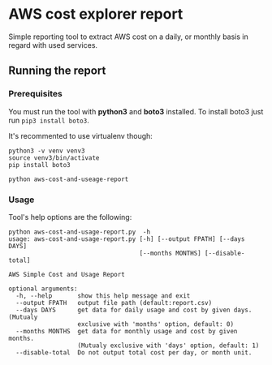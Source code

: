 # AWS cost explorer report

Simple reporting tool to extract AWS cost on a daily, or monthly basis in regard
with used services.


## Running the report

### Prerequisites

You must run the tool with **python3** and **boto3** installed. To install boto3 just run ``` pip3 install boto3 ```.

It's recommented to use virtualenv though:

```
python3 -v venv venv3
source venv3/bin/activate
pip install boto3

python aws-cost-and-useage-report
```

### Usage

Tool's help options are the following:

```
python aws-cost-and-usage-report.py  -h
usage: aws-cost-and-usage-report.py [-h] [--output FPATH] [--days DAYS]
                                    [--months MONTHS] [--disable-total]

AWS Simple Cost and Usage Report

optional arguments:
  -h, --help       show this help message and exit
  --output FPATH   output file path (default:report.csv)
  --days DAYS      get data for daily usage and cost by given days. (Mutualy
                   exclusive with 'months' option, default: 0)
  --months MONTHS  get data for monthly usage and cost by given months.
                   (Mutualy exclusive with 'days' option, default: 1)
  --disable-total  Do not output total cost per day, or month unit.

```
